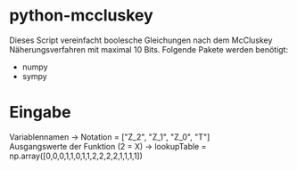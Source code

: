 # python-mccluskey
Dieses Script vereinfacht boolesche Gleichungen nach dem McCluskey Näherungsverfahren mit maximal 10 Bits. Folgende Pakete werden benötigt:
- numpy
- sympy

# Eingabe

Variablennamen &#8594; Notation = ["Z_2", "Z_1", "Z_0", "T"]\
Ausgangswerte der Funktion (2 = X) &#8594; lookupTable = np.array([0,0,0,1,1,0,1,1,2,2,2,2,1,1,1,1])
